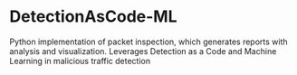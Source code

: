 # DetectionAsCode-ML
Python implementation of packet inspection, which generates reports with analysis and visualization. Leverages Detection as a Code and Machine Learning in malicious traffic detection
